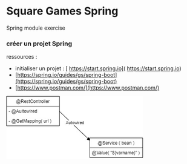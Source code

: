 # Square Games Spring
Spring module exercise

### créer un projet Spring

ressources :
- initialiser un projet : [ https://start.spring.io]( https://start.spring.io)   
- [https://spring.io/guides/gs/spring-boot](https://spring.io/guides/gs/spring-boot)
- [https://www.postman.com/](https://www.postman.com/)    

![diagram](RESTAPI.jpg)
